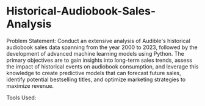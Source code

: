 # Historical-Audiobook-Sales-Analysis


Problem Statement:
              Conduct an extensive analysis of Audible's historical audiobook sales data spanning from the year 2000 to 2023, followed by the development of advanced machine learning models using Python. The primary objectives are to gain insights into long-term sales trends, assess the impact of historical events on audiobook consumption, and leverage this knowledge to create predictive models that can forecast future sales, identify potential bestselling titles, and optimize marketing strategies to maximize revenue.


Tools Used:
          
          
